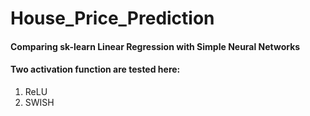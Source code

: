 # House_Price_Prediction
#### Comparing sk-learn Linear Regression with Simple Neural Networks
#### Two activation function are tested here: 
1. ReLU
2. SWISH
